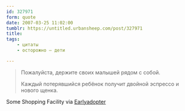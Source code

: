 ```yaml
---
id: 327971
form: quote
date: 2007-03-25 11:02:00
tumblr: https://untitled.urbansheep.com/post/327971
title: 
tags:
    - цитаты
    - осторожно — дети

---
```


<blockquote>
<p>Пожалуйста, держите своих малышей рядом с собой.</p>

<p>Каждый потерявшийся ребёнок получит двойной эспрессо и нового щенка.</p>
</blockquote>

Some Shopping Facility via <a href="http://www.flickr.com/photos/earlyadopter/393645128/">Earlyadopter</a>
